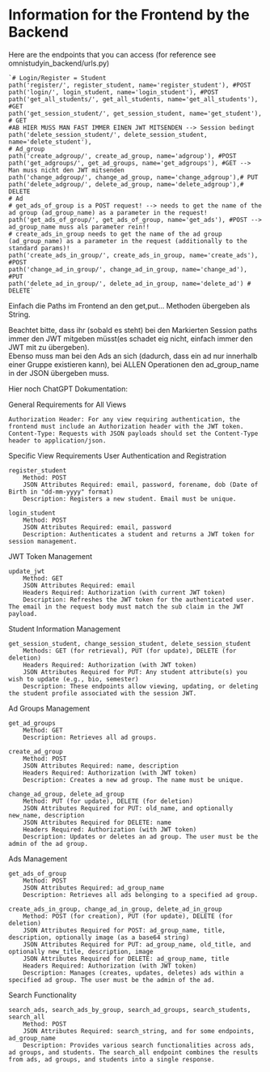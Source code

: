# Information for the Frontend by the Backend

Here are the endpoints that you can access (for reference see omnistudyin_backend/urls.py)



    `# Login/Register = Student
    path('register/', register_student, name='register_student'), #POST
    path('login/', login_student, name='login_student'), #POST
    path('get_all_students/', get_all_students, name='get_all_students'), #GET
    path('get_session_student/', get_session_student, name='get_student'), # GET
    #AB HIER MUSS MAN FAST IMMER EINEN JWT MITSENDEN --> Session bedingt
    path('delete_session_student/', delete_session_student, name='delete_student'),
    # Ad_group
    path('create_adgroup/', create_ad_group, name='adgroup'), #POST 
    path('get_adgroups/', get_ad_groups, name='get_adgroups'), #GET --> Man muss nicht den JWT mitsenden
    path('change_adgroup/', change_ad_group, name='change_adgroup'),# PUT
    path('delete_adgroup/', delete_ad_group, name='delete_adgroup'),# DELETE
    # Ad
    # get_ads_of_group is a POST request! --> needs to get the name of the ad group (ad_group_name) as a parameter in the request!
    path('get_ads_of_group/', get_ads_of_group, name='get_ads'), #POST --> ad_group_name muss als parameter rein!!
    # create_ads_in_group needs to get the name of the ad group (ad_group_name) as a parameter in the request (additionally to the standard params)!
    path('create_ads_in_group/', create_ads_in_group, name='create_ads'), #POST
    path('change_ad_in_group/', change_ad_in_group, name='change_ad'), #PUT
    path('delete_ad_in_group/', delete_ad_in_group, name='delete_ad') # DELETE`

    


Einfach die Paths im Frontend an den get,put... Methoden übergeben als String.

Beachtet bitte, dass ihr (sobald es steht) bei den Markierten Session paths immer den JWT mitgeben müsst(es schadet eig nicht, einfach immer den JWT mit zu übergeben).  
Ebenso muss man bei den Ads an sich (dadurch, dass ein ad nur innerhalb einer Gruppe existieren kann), bei ALLEN Operationen den ad_group_name in der JSON übergeben muss.



Hier noch ChatGPT Dokumentation:

General Requirements for All Views

    Authorization Header: For any view requiring authentication, the frontend must include an Authorization header with the JWT token.
    Content-Type: Requests with JSON payloads should set the Content-Type header to application/json.

Specific View Requirements
User Authentication and Registration

    register_student
        Method: POST
        JSON Attributes Required: email, password, forename, dob (Date of Birth in "dd-mm-yyyy" format)
        Description: Registers a new student. Email must be unique.

    login_student
        Method: POST
        JSON Attributes Required: email, password
        Description: Authenticates a student and returns a JWT token for session management.

JWT Token Management

    update_jwt
        Method: GET
        JSON Attributes Required: email
        Headers Required: Authorization (with current JWT token)
        Description: Refreshes the JWT token for the authenticated user. The email in the request body must match the sub claim in the JWT payload.

Student Information Management

    get_session_student, change_session_student, delete_session_student
        Methods: GET (for retrieval), PUT (for update), DELETE (for deletion)
        Headers Required: Authorization (with JWT token)
        JSON Attributes Required for PUT: Any student attribute(s) you wish to update (e.g., bio, semester)
        Description: These endpoints allow viewing, updating, or deleting the student profile associated with the session JWT.

Ad Groups Management

    get_ad_groups
        Method: GET
        Description: Retrieves all ad groups.

    create_ad_group
        Method: POST
        JSON Attributes Required: name, description
        Headers Required: Authorization (with JWT token)
        Description: Creates a new ad group. The name must be unique.

    change_ad_group, delete_ad_group
        Method: PUT (for update), DELETE (for deletion)
        JSON Attributes Required for PUT: old_name, and optionally new_name, description
        JSON Attributes Required for DELETE: name
        Headers Required: Authorization (with JWT token)
        Description: Updates or deletes an ad group. The user must be the admin of the ad group.

Ads Management

    get_ads_of_group
        Method: POST
        JSON Attributes Required: ad_group_name
        Description: Retrieves all ads belonging to a specified ad group.

    create_ads_in_group, change_ad_in_group, delete_ad_in_group
        Method: POST (for creation), PUT (for update), DELETE (for deletion)
        JSON Attributes Required for POST: ad_group_name, title, description, optionally image (as a base64 string)
        JSON Attributes Required for PUT: ad_group_name, old_title, and optionally new_title, description, image
        JSON Attributes Required for DELETE: ad_group_name, title
        Headers Required: Authorization (with JWT token)
        Description: Manages (creates, updates, deletes) ads within a specified ad group. The user must be the admin of the ad.

Search Functionality

    search_ads, search_ads_by_group, search_ad_groups, search_students, search_all
        Method: POST
        JSON Attributes Required: search_string, and for some endpoints, ad_group_name
        Description: Provides various search functionalities across ads, ad groups, and students. The search_all endpoint combines the results from ads, ad groups, and students into a single response.


        
